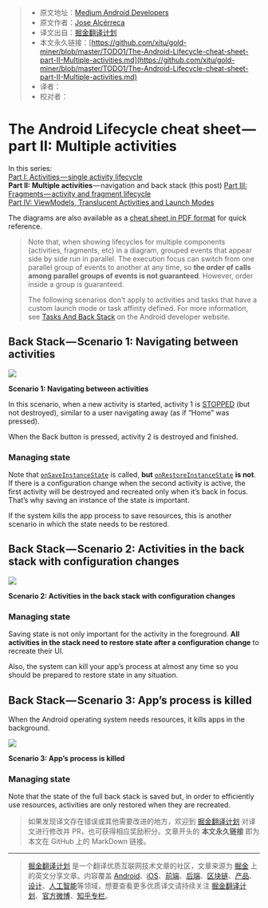 > * 原文地址：[Medium Android Developers](https://medium.com/androiddevelopers/the-android-lifecycle-cheat-sheet-part-ii-multiple-activities-a411fd139f24)
> * 原文作者：[Jose Alcérreca](https://medium.com/@JoseAlcerreca)
> * 译文出自：[掘金翻译计划](https://github.com/xitu/gold-miner)
> * 本文永久链接：[https://github.com/xitu/gold-miner/blob/master/TODO1/The-Android-Lifecycle-cheat-sheet-part-II-Multiple-activities.md](https://github.com/xitu/gold-miner/blob/master/TODO1/The-Android-Lifecycle-cheat-sheet-part-II-Multiple-activities.md)
> * 译者：
> * 校对者：

# The Android Lifecycle cheat sheet — part II: Multiple activities
In this series:  
[Part I: Activities — single activity lifecycle](https://medium.com/@JoseAlcerreca/the-android-lifecycle-cheat-sheet-part-i-single-activities-e49fd3d202ab)  
**Part II: Multiple activities** — navigation and back stack (this post)
[Part III: Fragments — activity and fragment lifecycle](https://medium.com/@JoseAlcerreca/the-android-lifecycle-cheat-sheet-part-iii-fragments-afc87d4f37fd)  
[Part IV: ViewModels, Translucent Activities and Launch Modes](https://medium.com/androiddevelopers/the-android-lifecycle-cheat-sheet-part-iv-49946659b094)

The diagrams are also available as a [cheat sheet in PDF format](https://github.com/JoseAlcerreca/android-lifecycles) for quick reference.


> Note that, when showing lifecycles for multiple components (activities, fragments, etc) in a diagram, grouped events that appear side by side run in parallel. The execution focus can switch from one parallel group of events to another at any time, so **the order of calls among parallel groups of events is not guaranteed**. However, order inside a group is guaranteed.
>
> The following scenarios don’t apply to activities and tasks that have a custom launch mode or task affinity defined. For more information, see [Tasks And Back Stack](https://developer.android.com/guide/components/activities/tasks-and-back-stack.html) on the Android developer website.

## Back Stack — Scenario 1: Navigating between activities

![](https://cdn-images-1.medium.com/freeze/max/800/1*Bt1fQmVtZc0ExHUlzhJO6Q.png)

**Scenario 1: Navigating between activities**

In this scenario, when a new activity is started, activity 1 is [STOPPED](https://developer.android.com/guide/components/activities/activity-lifecycle.html#onstop) (but not destroyed), similar to a user navigating away (as if “Home” was pressed).

When the Back button is pressed, activity 2 is destroyed and finished.

### Managing state

Note that [`onSaveInstanceState`](https://developer.android.com/reference/android/app/Activity.html#onSaveInstanceState%28android.os.Bundle%29) is called, **but** [`onRestoreInstanceState`](https://developer.android.com/reference/android/app/Activity.html#onRestoreInstanceState%28android.os.Bundle,%20android.os.PersistableBundle%29) **is not**. If there is a configuration change when the second activity is active, the first activity will be destroyed and recreated only when it’s back in focus. That’s why saving an instance of the state is important.

If the system kills the app process to save resources, this is another scenario in which the state needs to be restored.


## Back Stack — Scenario 2: Activities in the back stack with configuration changes

![](https://cdn-images-1.medium.com/max/800/1*TaoqKwKSPur_2S__OzhdoQ.png)

**Scenario 2: Activities in the back stack with configuration changes**

### Managing state

Saving state is not only important for the activity in the foreground. **All activities in the stack need to restore state after a configuration change** to recreate their UI.

Also, the system can kill your app’s process at almost any time so you should be prepared to restore state in any situation.


## Back Stack — Scenario 3: App’s process is killed

When the Android operating system needs resources, it kills apps in the background.

![](https://cdn-images-1.medium.com/max/800/1*Au5PqGADz31UCfANL3ZRug.png)

**Scenario 3: App’s process is killed**

### Managing state

Note that the state of the full back stack is saved but, in order to efficiently use resources, activities are only restored when they are recreated.

> 如果发现译文存在错误或其他需要改进的地方，欢迎到 [掘金翻译计划](https://github.com/xitu/gold-miner) 对译文进行修改并 PR，也可获得相应奖励积分。文章开头的 **本文永久链接** 即为本文在 GitHub 上的 MarkDown 链接。

---

> [掘金翻译计划](https://github.com/xitu/gold-miner) 是一个翻译优质互联网技术文章的社区，文章来源为 [掘金](https://juejin.im) 上的英文分享文章。内容覆盖 [Android](https://github.com/xitu/gold-miner#android)、[iOS](https://github.com/xitu/gold-miner#ios)、[前端](https://github.com/xitu/gold-miner#前端)、[后端](https://github.com/xitu/gold-miner#后端)、[区块链](https://github.com/xitu/gold-miner#区块链)、[产品](https://github.com/xitu/gold-miner#产品)、[设计](https://github.com/xitu/gold-miner#设计)、[人工智能](https://github.com/xitu/gold-miner#人工智能)等领域，想要查看更多优质译文请持续关注 [掘金翻译计划](https://github.com/xitu/gold-miner)、[官方微博](http://weibo.com/juejinfanyi)、[知乎专栏](https://zhuanlan.zhihu.com/juejinfanyi)。
